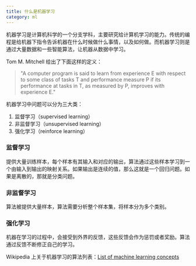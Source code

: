```yaml
---
title: 什么是机器学习
category: ml
---
```


机器学习是计算机科学的一个分支学科，主要研究给计算机学习的能力。传统的编程是给机器下指令告诉机器在什么时候做什么事情，以及如何做。而机器学习则是通过大量数据和一些智能算法，让机器从数据中学习。

Tom M. Mitchell 给出了下面这样的定义：

> "A computer program is said to learn from experience E with respect to some class of tasks T and performance measure P if its performance at tasks in T, as measured by P, improves with experience E."


机器学习中问题可以分为三大类：

1. 监督学习（supervised learning）
2. 非监督学习（unsupervised learning）
3. 强化学习（reinforce learning）


### 监督学习

提供大量训练样本，每个样本有其输入和对应的输出，算法通过这些样本学习到一个由输入到输出的映射关系。如果输出是连续的值，那么这就是一个回归问题。如果是离散的，那就是分类问题。

### 非监督学习

算法被提供大量样本，算法需要分析整个样本集，将样本分为多个类别。

### 强化学习

机器在学习的过程中，会接受到外界的反馈，这些反馈会作为惩罚或者奖励。算法通过反馈不断修正自己的学习。


Wikipedia 上关于机器学习的算法列表：[List of machine learning concepts](https://en.wikipedia.org/wiki/List_of_machine_learning_concepts)
